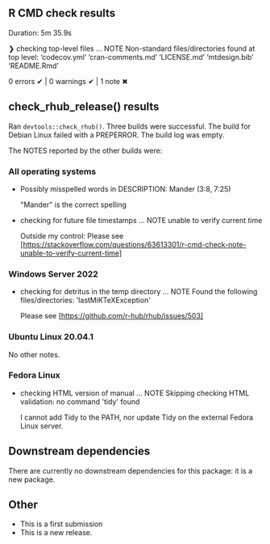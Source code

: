 ## R CMD check results

Duration: 5m 35.9s

❯ checking top-level files ... NOTE
  Non-standard files/directories found at top level:
    ‘codecov.yml’ ‘cran-comments.md’ ‘LICENSE.md’ ‘mtdesign.bib’
    ‘README.Rmd’

0 errors ✔ | 0 warnings ✔ | 1 note ✖

## check_rhub_release() results
Ran `devtools::check_rhub()`.  Three builds were successful.  The build for Debian Linux failed with a PREPERROR.  The build log was empty.

The NOTES reported by the other builds were:

### All operating systems

* Possibly misspelled words in DESCRIPTION:
  Mander (3:8, 7:25)
  
  "Mander" is the correct spelling

* checking for future file timestamps ... NOTE unable to verify current time

  Outside my control: Please see [https://stackoverflow.com/questions/63613301/r-cmd-check-note-unable-to-verify-current-time]
  
### Windows Server 2022

* checking for detritus in the temp directory ... NOTE Found the following files/directories: 'lastMiKTeXException'
 
  Please see [https://github.com/r-hub/rhub/issues/503] 
  
### Ubuntu Linux 20.04.1
No other notes.

### Fedora Linux 
* checking HTML version of manual ... NOTE Skipping checking HTML validation: no command 'tidy' found

  I cannot add Tidy to the PATH, nor update Tidy on the external Fedora Linux server.

## Downstream dependencies
There are currently no downstream dependencies for this package: it is a new package.
  
## Other

* This is a first submission
* This is a new release.
